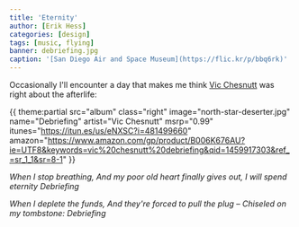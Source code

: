 ```yaml
---
title: 'Eternity'
author: [Erik Hess]
categories: [design]
tags: [music, flying]
banner: debriefing.jpg
caption: '[San Diego Air and Space Museum](https://flic.kr/p/bbq6rk)'
---
```


Occasionally I'll encounter a day that makes me think [Vic Chesnutt](https://en.wikipedia.org/wiki/Vic_Chesnutt) was right about the afterlife:

{{ theme:partial src="album" class="right" image="north-star-deserter.jpg" name="Debriefing" artist="Vic Chesnutt" msrp="0.99" itunes="https://itun.es/us/eNXSC?i=481499660" amazon="https://www.amazon.com/gp/product/B006K676AU?ie=UTF8&keywords=vic%20chesnutt%20debriefing&qid=1459917303&ref_=sr_1_1&sr=8-1" }}

*When I stop breathing,* 
*And my poor old heart finally gives out,*
*I will spend eternity*
*Debriefing*

*When I deplete the funds,*
*And they're forced to pull the plug &ndash;*
*Chiseled on my tombstone:*
*Debriefing*



